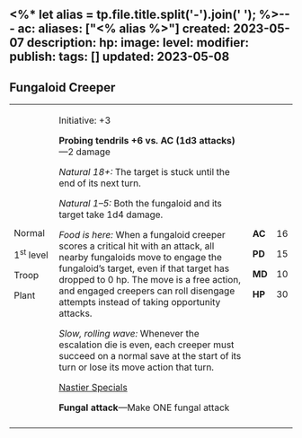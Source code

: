 <%* let alias = tp.file.title.split('-').join(' '); %>---
ac: 
aliases: ["<% alias %>"]
created: 2023-05-07
description: 
hp: 
image: 
level: 
modifier: 
publish: 
tags: []
updated: 2023-05-08
---

## Fungaloid Creeper

<table>
<colgroup>
<col style="width: 16%" />
<col style="width: 72%" />
<col style="width: 5%" />
<col style="width: 5%" />
</colgroup>
<tbody>
<tr class="odd">
<td><p>Normal</p>
<p>1<sup>st</sup> level</p>
<p>Troop</p>
<p>Plant</p></td>
<td><p>Initiative: +3</p>
<p><strong>Probing tendrils +6 vs. AC (1d3 attacks)</strong>—2
damage</p>
<p><em>Natural 18+:</em> The target is stuck until the end of its next
turn.</p>
<p><em>Natural 1–5:</em> Both the fungaloid and its target take 1d4
damage.</p>
<p><em>Food is here:</em> When a fungaloid creeper scores a critical hit
with an attack, all nearby fungaloids move to engage the fungaloid’s
target, even if that target has dropped to 0 hp. The move is a free
action, and engaged creepers can roll disengage attempts instead of
taking opportunity attacks.</p>
<p><em>Slow, rolling wave:</em> Whenever the escalation die is even,
each creeper must succeed on a normal save at the start of its turn or
lose its move action that turn.</p>
<p><u>Nastier Specials</u></p>
<p><strong>Fungal attack</strong>—Make ONE fungal attack</p></td>
<td><p><strong>AC</strong></p>
<p><strong>PD</strong></p>
<p><strong>MD</strong></p>
<p><strong>HP</strong></p></td>
<td><p>16</p>
<p>15</p>
<p>10</p>
<p>30</p></td>
</tr>
<tr class="even">
<td></td>
<td></td>
<td></td>
<td></td>
</tr>
</tbody>
</table>
